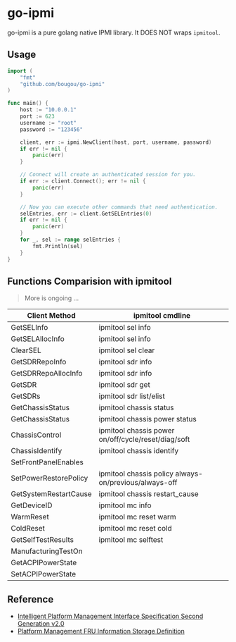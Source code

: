 # go-ipmi

go-ipmi is a pure golang native IPMI library. It DOES NOT wraps `ipmitool`.

## Usage

```go
import (
	"fmt"
	"github.com/bougou/go-ipmi"
)

func main() {
	host := "10.0.0.1"
	port := 623
	username := "root"
	password := "123456"

	client, err := ipmi.NewClient(host, port, username, password)
	if err != nil {
		panic(err)
	}

	// Connect will create an authenticated session for you.
	if err := client.Connect(); err != nil {
		panic(err)
	}

	// Now you can execute other commands that need authentication.
	selEntries, err := client.GetSELEntries(0)
	if err != nil {
		panic(err)
	}
	for _, sel := range selEntries {
		fmt.Println(sel)
	}
}
```

## Functions Comparision with ipmitool

> More is ongoing ...
>
| Client Method         | ipmitool cmdline                                      |
| --------------------- | ----------------------------------------------------- |
| GetSELInfo            | ipmitool sel info                                     |
| GetSELAllocInfo       | ipmitool sel info                                     |
| ClearSEL              | ipmitool sel clear                                    |
| GetSDRRepoInfo        | ipmitool sdr info                                     |
| GetSDRRepoAllocInfo   | ipmitool sdr info                                     |
| GetSDR                | ipmitool sdr get                                      |
| GetSDRs               | ipmitool sdr list/elist                               |
| GetChassisStatus      | ipmitool chassis status                               |
| GetChassisStatus      | ipmitool chassis power status                         |
| ChassisControl        | ipmitool chassis power on/off/cycle/reset/diag/soft   |
| ChassisIdentify       | ipmitool chassis identify                             |
| SetFrontPanelEnables  |
| SetPowerRestorePolicy | ipmitool chassis policy always-on/previous/always-off |
| GetSystemRestartCause | ipmitool chassis restart_cause                        |
| GetDeviceID           | ipmitool mc info                                      |
| WarmReset             | ipmitool mc reset warm                                |
| ColdReset             | ipmitool mc reset cold                                |
| GetSelfTestResults    | ipmitool mc selftest                                  |
| ManufacturingTestOn   |                                                       |
| GetACPIPowerState     |                                                       |
| SetACPIPowerState     |                                                       |

## Reference

- [Intelligent Platform Management Interface Specification Second Generation v2.0](https://www.intel.com/content/dam/www/public/us/en/documents/specification-updates/ipmi-intelligent-platform-mgt-interface-spec-2nd-gen-v2-0-spec-update.pdf)
- [Platform Management FRU Information Storage Definition](https://www.intel.com/content/dam/www/public/us/en/documents/specification-updates/ipmi-platform-mgt-fru-info-storage-def-v1-0-rev-1-3-spec-update.pdf)

